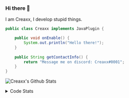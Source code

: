 ### Hi there 👋

I am Creaxx, I develop stupid things. 

```java
public class Creaxx implements JavaPlugin {

    public void onEnable() {
        System.out.println("Hello there!");
    }
    
    public String getContactInfo() {
        return "Message me on discord: Creaxx#0001";
    }
}
```
![Creaxx's Github Stats](https://github-readme-stats-cx3w8k30j-creaxxogs-projects.vercel.app/api?username=CreaxxOG&show_icons=true&theme=dark&count_private=true)

<details>
  <summary>Code Stats</summary>

<!--START_SECTION:waka-->

```txt
Java             10 hrs 17 mins  ██████████████████████▓░░   90.59 %
XML              41 mins         █▓░░░░░░░░░░░░░░░░░░░░░░░   06.13 %
Kotlin           19 mins         ▓░░░░░░░░░░░░░░░░░░░░░░░░   02.86 %
YAML             2 mins          ░░░░░░░░░░░░░░░░░░░░░░░░░   00.39 %
SQL              0 secs          ░░░░░░░░░░░░░░░░░░░░░░░░░   00.02 %
```

<!--END_SECTION:waka-->
</details>
